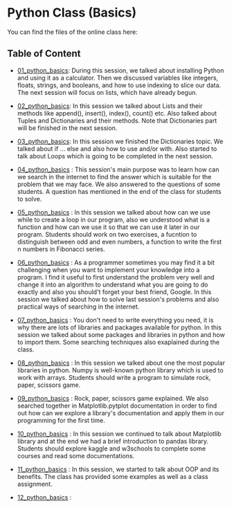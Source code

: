 # Python Class (Basics)

You can find the files of the online class here:

## Table of Content

* [01_python_basics](https://github.com/heispv/python_class/blob/master/01_python_basics.ipynb): During this session, we talked about installing Python and using it as a calculator. Then we discussed variables like integers, floats, strings, and booleans, and how to use indexing to slice our data. The next session will focus on lists, which have already begun.

* [02_python_basics](https://github.com/heispv/python_class/blob/master/02_python_basics.ipynb): In this session we talked about Lists and their methods like append(), insert(), index(), count() etc. Also talked about Tuples and Dictionaries and their methods. Note that Dictionaries part will be finished in the next session.

* [03_python_basics](https://github.com/heispv/python_class/blob/master/03_python_basics.ipynb): In this session we finished the Dictionaries topic. We talked about if ... else and also how to use and/or with. Also started to talk about Loops which is going to be completed in the next session.

* [04_python_basics](https://github.com/heispv/python_class/blob/master/04_python_basics.ipynb) : This session's main purpose was to learn how can we search in the internet to find the answer which is suitable for the problem that we may face. We also answered to the questions of some students. A question has mentioned in the end of the class for students to solve.

* [05_python_basics](https://github.com/heispv/python_class/blob/master/05_python_basics.ipynb) : In this session we talked about how can we use while to create a loop in our program, also we understood what is a function and how can we use it so that we can use it later in our program. Students should work on two exercises, a fucntion to distinguish between odd and even numbers, a function to write the first n numbers in Fibonacci series.

* [06_python_basics](https://github.com/heispv/python_class/blob/master/06_python_basics.ipynb) : As a programmer sometimes you may find it a bit challenging when you want to implement your knowledge into a program. I find it useful to first understand the problem very well and change it into an algorithm to understand what you are going to do exactly and also you should't forget your best friend, Google. In this session we talked about how to solve last session's problems and also practical ways of searching in the internet.

* [07_python_basics](https://github.com/heispv/python_class/blob/master/07_python_basics.ipynb) : You don't need to write everything you need, it is why there are lots of libraries and packages available for python. In this session we talked about some packages and libraries in python and how to import them. Some searching techniques also exaplained during the class.

* [08_python_basics](https://github.com/heispv/python_class/blob/master/08_python_basics.ipynb) : In this session we talked about one the most popular libraries in python. Numpy is well-known python library which is used to work with arrays. Students should write a program to simulate rock, paper, scissors game.

* [09_python_basics](https://github.com/heispv/python_class/blob/master/09_python_basics.ipynb) : Rock, paper, scissors game explained. We also searched together in Matplotlib.pytplot documentation in order to find out how can we explore a library's documentation and apply them in our programming for the first time.

* [10_python_basics](https://github.com/heispv/python_class/blob/master/10_python_basics.ipynb) : In this session we continued to talk about Matplotlib library and at the end we had a brief introduction to pandas library. Students should explore kaggle and w3schools to complete some courses and read some documentations.

* [11_python_basics](https://github.com/heispv/python_class/blob/master/11_python_basics.ipynb) : In this session, we started to talk about OOP and its benefits. The class has provided some examples as well as a class assignment.

* [12_python_basics](https://github.com/heispv/python_class/blob/master/12_python_basics.ipynb) : 